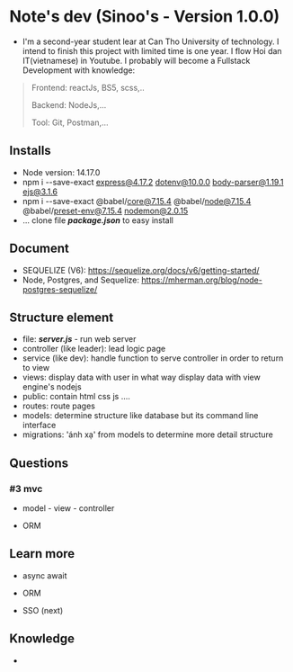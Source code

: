 # Note's dev (Sinoo's - Version 1.0.0)

- I'm a second-year student lear at Can Tho University of technology. I intend to finish this project with limited time is one year. I flow Hoi dan IT(vietnamese) in Youtube. I probably will become a Fullstack Development with knowledge:

> Frontend: reactJs, BS5, scss,..
>
> Backend: NodeJs,...
>
>Tool: Git, Postman,...

## Installs

- Node version: 14.17.0
- npm i --save-exact express@4.17.2 dotenv@10.0.0 body-parser@1.19.1 ejs@3.1.6
- npm i --save-exact @babel/core@7.15.4 @babel/node@7.15.4 @babel/preset-env@7.15.4 nodemon@2.0.15
- ... clone file ***package.json*** to easy install

## Document

- SEQUELIZE (V6): <https://sequelize.org/docs/v6/getting-started/>
- Node, Postgres, and Sequelize: <https://mherman.org/blog/node-postgres-sequelize/>

## Structure element

- file: ***server.js*** - run web server
- controller (like leader): lead logic page
- service (like dev): handle function to serve controller in order to return to view
- views: display data with user in what way display data with view engine's nodejs
- public: contain html css js ....
- routes: route pages
- models: determine structure like database but its command line interface
- migrations: 'ánh xạ' from models to determine more detail structure

## Questions

### #3 mvc

- model - view - controller

- ORM

## Learn more

- async await

- ORM

- SSO (next)

## Knowledge

-

